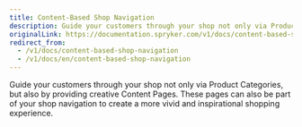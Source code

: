 ```yaml
---
title: Content-Based Shop Navigation
description: Guide your customers through your shop not only via Product Categories, but also by providing creative Content Pages.
originalLink: https://documentation.spryker.com/v1/docs/content-based-shop-navigation
redirect_from:
  - /v1/docs/content-based-shop-navigation
  - /v1/docs/en/content-based-shop-navigation
---
```


Guide your customers through your shop not only via Product Categories, but also by providing creative Content Pages. These pages can also be part of your shop navigation to create a more vivid and inspirational shopping experience.

<!--
**See also:**

* Learn about Navigation module
* Add navigation in the Administration Interface
-->
